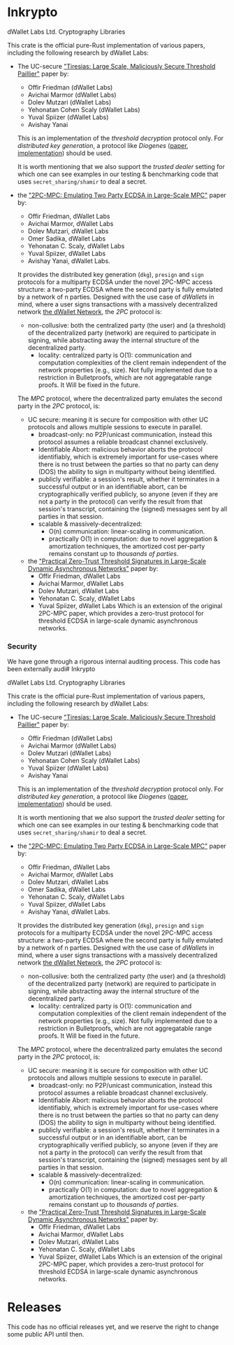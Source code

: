 # Inkrypto 

dWallet Labs Ltd. Cryptography Libraries

This crate is the official pure-Rust implementation of various papers, including the following research by dWallet Labs:
- The UC-secure ["Tiresias: Large Scale, Maliciously Secure Threshold Paillier"](https://eprint.iacr.org/2023/998) paper by:
  - Offir Friedman (dWallet Labs)
  - Avichai Marmor (dWallet Labs)
  - Dolev Mutzari (dWallet Labs)
  - Yehonatan Cohen Scaly (dWallet Labs)
  - Yuval Spiizer (dWallet Labs)
  - Avishay Yanai

  This is an implementation of the *threshold decryption* protocol only.
  For *distributed key generation*, a protocol like
  *Diogenes* ([paper](https://eprint.iacr.org/2020/374), [implementation](https://github.com/JustinDrake/LigeroRSA))
  should be used.

  It is worth mentioning that we also support the *trusted dealer* setting for which one can see examples in our testing &
  benchmarking code that uses `secret_sharing/shamir` to deal a secret.

- the ["2PC-MPC: Emulating Two Party ECDSA in Large-Scale MPC"](https://eprint.iacr.org/2024/253) paper by:
  - Offir Friedman, dWallet Labs
  - Avichai Marmor, dWallet Labs
  - Dolev Mutzari, dWallet Labs
  - Omer Sadika, dWallet Labs
  - Yehonatan C. Scaly, dWallet Labs
  - Yuval Spiizer, dWallet Labs
  - Avishay Yanai, dWallet Labs.

  It provides the distributed key generation (`dkg`), `presign` and `sign` protocols for a multiparty ECDSA under the
  novel
  2PC-MPC access structure: a two-party ECDSA where the second party is fully emulated by a network of n parties.
  Designed with the use case of _dWallets_ in mind, where a user signs transactions with a massively decentralized
  network [the dWallet Network](https://dwallet.io), the _2PC_ protocol is:
  
  - non-collusive: both the centralized party (the user) and (a threshold) of the decentralized party (network) are
    required to
    participate in signing, while abstracting away the internal structure of the decentralized party.
    - locality: centralized party is O(1): communication and computation complexities of the client remain independent of
      the network properties (e.g., size).
      Not fully implemented due to a restriction in Bulletproofs, which are not aggregatable range proofs.
      It Will be fixed in the future.
  
  The _MPC_ protocol, where the decentralized party emulates the second party in the _2PC_ protocol, is:
  
  - UC secure: meaning it is secure for composition with other UC protocols and allows multiple sessions to execute in
    parallel.
    - broadcast-only: no P2P/unicast communication, instead this protocol assumes a reliable broadcast channel exclusively.
    - Identifiable Abort: malicious behavior aborts the protocol identifiably, which is extremely important
      for use-cases where there is no trust between the parties so that no party can deny (DOS) the ability to sign in
      multiparty without being identified.
    - publicly verifiable: a session's result, whether it terminates in a successful output or in an identifiable abort, can
      be cryptographically verified publicly, so anyone (even if they are not a party in the protocol) can verify the
      result from that session's transcript, containing the (signed) messages sent by all parties in that session.
    - scalable & massively-decentralized:
        - O(n) communication: linear-scaling in communication.
        - practically O(1) in computation: due to novel aggregation & amortization techniques, the amortized cost per-party
          remains constant up to *thousands of parties*.
  - the ["Practical Zero-Trust Threshold Signatures in Large-Scale Dynamic Asynchronous Networks"](https://eprint.iacr.org/2025/297) paper by:
    - Offir Friedman, dWallet Labs
    - Avichai Marmor, dWallet Labs
    - Dolev Mutzari, dWallet Labs
    - Yehonatan C. Scaly, dWallet Labs
    - Yuval Spiizer, dWallet Labs
    Which is an extension of the original 2PC-MPC paper, which provides a zero-trust protocol for threshold ECDSA in large-scale dynamic asynchronous networks.

### Security
We have gone through a rigorous internal auditing process.
This code has been externally audi# Inkrypto

dWallet Labs Ltd. Cryptography Libraries

This crate is the official pure-Rust implementation of various papers, including the following research by dWallet Labs:
- The UC-secure ["Tiresias: Large Scale, Maliciously Secure Threshold Paillier"](https://eprint.iacr.org/2023/998) paper by:
  - Offir Friedman (dWallet Labs)
  - Avichai Marmor (dWallet Labs)
  - Dolev Mutzari (dWallet Labs)
  - Yehonatan Cohen Scaly (dWallet Labs)
  - Yuval Spiizer (dWallet Labs)
  - Avishay Yanai

  This is an implementation of the *threshold decryption* protocol only.
  For *distributed key generation*, a protocol like
  *Diogenes* ([paper](https://eprint.iacr.org/2020/374), [implementation](https://github.com/JustinDrake/LigeroRSA))
  should be used.

  It is worth mentioning that we also support the *trusted dealer* setting for which one can see examples in our testing &
  benchmarking code that uses `secret_sharing/shamir` to deal a secret.

- the ["2PC-MPC: Emulating Two Party ECDSA in Large-Scale MPC"](https://eprint.iacr.org/2024/253) paper by:
  - Offir Friedman, dWallet Labs
  - Avichai Marmor, dWallet Labs
  - Dolev Mutzari, dWallet Labs
  - Omer Sadika, dWallet Labs
  - Yehonatan C. Scaly, dWallet Labs
  - Yuval Spiizer, dWallet Labs
  - Avishay Yanai, dWallet Labs.

  It provides the distributed key generation (`dkg`), `presign` and `sign` protocols for a multiparty ECDSA under the
  novel
  2PC-MPC access structure: a two-party ECDSA where the second party is fully emulated by a network of n parties.
  Designed with the use case of _dWallets_ in mind, where a user signs transactions with a massively decentralized
  network [the dWallet Network](https://dwallet.io), the _2PC_ protocol is:

  - non-collusive: both the centralized party (the user) and (a threshold) of the decentralized party (network) are
    required to
    participate in signing, while abstracting away the internal structure of the decentralized party.
    - locality: centralized party is O(1): communication and computation complexities of the client remain independent of
      the network properties (e.g., size).
      Not fully implemented due to a restriction in Bulletproofs, which are not aggregatable range proofs.
      It Will be fixed in the future.

  The _MPC_ protocol, where the decentralized party emulates the second party in the _2PC_ protocol, is:

  - UC secure: meaning it is secure for composition with other UC protocols and allows multiple sessions to execute in
    parallel.
    - broadcast-only: no P2P/unicast communication, instead this protocol assumes a reliable broadcast channel exclusively.
    - Identifiable Abort: malicious behavior aborts the protocol identifiably, which is extremely important
      for use-cases where there is no trust between the parties so that no party can deny (DOS) the ability to sign in
      multiparty without being identified.
    - publicly verifiable: a session's result, whether it terminates in a successful output or in an identifiable abort, can
      be cryptographically verified publicly, so anyone (even if they are not a party in the protocol) can verify the
      result from that session's transcript, containing the (signed) messages sent by all parties in that session.
    - scalable & massively-decentralized:
      - O(n) communication: linear-scaling in communication.
      - practically O(1) in computation: due to novel aggregation & amortization techniques, the amortized cost per-party
        remains constant up to *thousands of parties*.
  - the ["Practical Zero-Trust Threshold Signatures in Large-Scale Dynamic Asynchronous Networks"](https://eprint.iacr.org/2025/297) paper by:
    - Offir Friedman, dWallet Labs
    - Avichai Marmor, dWallet Labs
    - Dolev Mutzari, dWallet Labs
    - Yehonatan C. Scaly, dWallet Labs
    - Yuval Spiizer, dWallet Labs
      Which is an extension of the original 2PC-MPC paper, which provides a zero-trust protocol for threshold ECDSA in large-scale dynamic asynchronous networks.

# Releases
This code has no official releases yet, and we reserve the right to change some public API until then.
